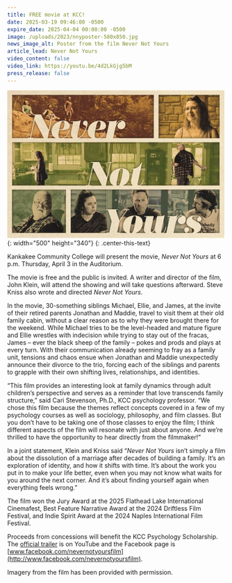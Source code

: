 ```yaml
---
title: FREE movie at KCC!
date: 2025-03-19 09:46:00 -0500
expire_date: 2025-04-04 00:00:00 -0500
image: /uploads/2023/nnyposter-580x850.jpg
news_image_alt: Poster from the film Never Not Yours
article_lead: Never Not Yours
video_content: false
video_link: https://youtu.be/4d2LkGjg5bM
press_release: false
---
```

![Poster from the film Never Not Yours](/uploads/2023/nny-500x348.jpg "Poster from the film Never Not Yours"){: width="500" height="340"}
{: .center-this-text}

Kankakee Community College will present the movie, *Never Not Yours* at 6 p.m. Thursday, April 3 in the Auditorium.

The movie is free and the public is invited. A writer and director of the film, John Klein, will attend the showing and will take questions afterward. Steve Kniss also wrote and directed *Never Not Yours*.

In the movie, 30-something siblings Michael, Ellie, and James, at the invite of their retired parents Jonathan and Maddie, travel to visit them at their old family cabin, without a clear reason as to why they were brought there for the weekend. While Michael tries to be the level-headed and mature figure and Ellie wrestles with indecision while trying to stay out of the fracas, James – ever the black sheep of the family – pokes and prods and plays at every turn. With their communication already seeming to fray as a family unit, tensions and chaos ensue when Jonathan and Maddie unexpectedly announce their divorce to the trio, forcing each of the siblings and parents to grapple with their own shifting lives, relationships, and identities.

“This film provides an interesting look at family dynamics through adult children’s perspective and serves as a reminder that love transcends family structure,” said Cari Stevenson, Ph.D., KCC psychology professor. “We chose this film because the themes reflect concepts covered in a few of my psychology courses as well as sociology, philosophy, and film classes. But you don’t have to be taking one of those classes to enjoy the film; I think different aspects of the film will resonate with just about anyone. And we’re thrilled to have the opportunity to hear directly from the filmmaker!”

In a joint statement, Klein and Kniss said “*Never Not Yours* isn’t simply a film about the dissolution of a marriage after decades of building a family. It’s an exploration of identity, and how it shifts with time. It’s about the work you put in to make your life better, even when you may not know what waits for you around the next corner. And it’s about finding yourself again when everything feels wrong.”

The film won the Jury Award at the 2025 Flathead Lake International Cinemafest, Best Feature Narrative Award at the 2024 Driftless Film Festival, and Indie Spirit Award at the 2024 Naples International Film Festival.

Proceeds from concessions will benefit the KCC Psychology Scholarship. The [official trailer](https://www.youtube.com/watch?v=mmwOu8h0f3c) is on YouTube and the Facebook page is [www.facebook.com/nevernotyoursfilm](http://www.facebook.com/nevernotyoursfilm).

Imagery from the film has been provided with permission.